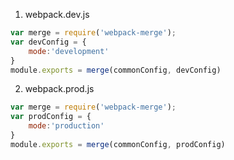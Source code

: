 1. webpack.dev.js
```js
var merge = require('webpack-merge');
var devConfig = {
	mode:'development'
}
module.exports = merge(commonConfig, devConfig)
```
2. webpack.prod.js
```js
var merge = require('webpack-merge');
var prodConfig = {
	mode:'production'
}
module.exports = merge(commonConfig, prodConfig)
```